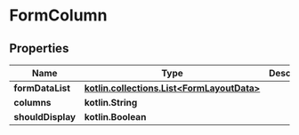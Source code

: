 
# FormColumn

## Properties
Name | Type | Description | Notes
------------ | ------------- | ------------- | -------------
**formDataList** | [**kotlin.collections.List&lt;FormLayoutData&gt;**](FormLayoutData.md) |  |  [optional]
**columns** | **kotlin.String** |  |  [optional]
**shouldDisplay** | **kotlin.Boolean** |  |  [optional]
